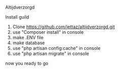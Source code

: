 Altijdverzorgd

Install guild

1. Clone https://github.com/jettaz/altijdverzorgd.git
2. use "Composer install" in console
3. make .ENV file
4. make database
5. use "php artisan config:cache" in console
6. use "php artisan migrate" in console

now you ready to go 

